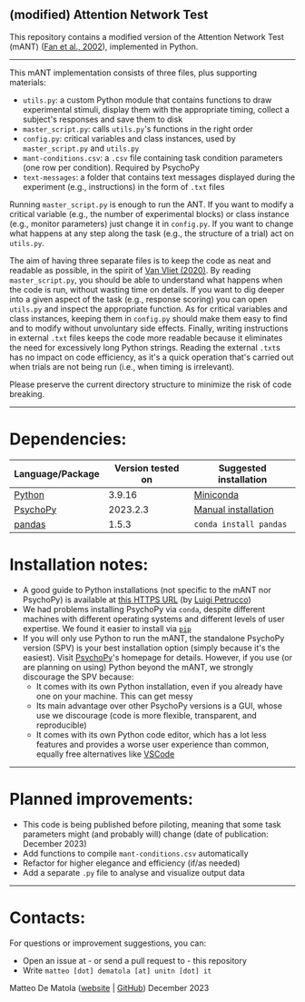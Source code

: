 ## (modified) Attention Network Test ##

This repository contains a modified version of the Attention Network Test (mANT) ([Fan et al., 2002](https://direct.mit.edu/jocn/article-abstract/14/3/340/3628/Testing-the-Efficiency-and-Independence-of)), implemented in Python. 

---

This mANT implementation consists of three files, plus supporting materials:
- `utils.py`: a custom Python module that contains functions to draw experimental stimuli, display them with the appropriate timing, collect a subject's responses and save them to disk  
- `master_script.py`: calls `utils.py`'s functions in the right order
- `config.py`: critical variables and class instances, used by `master_script.py` and `utils.py`
- `mant-conditions.csv`: a `.csv` file containing task condition parameters (one row per condition). Required by PsychoPy 
- `text-messages`: a folder that contains text messages displayed during the experiment (e.g., instructions) in the form of `.txt` files

Running `master_script.py` is enough to run the ANT. If you want to modify a critical variable (e.g., the number of experimental blocks) or class instance (e.g., monitor parameters) just change it in `config.py`. If you want to change what happens at any step along the task (e.g., the structure of a trial) act on `utils.py`.

The aim of having three separate files is to keep the code as neat and readable as possible, in the spirit of [Van Vliet (2020)](https://journals.plos.org/ploscompbiol/article?id=10.1371/journal.pcbi.1007358). By reading `master_script.py`, you should be able to understand what happens when the code is run, without wasting time on details. If you want to dig deeper into a given aspect of the task (e.g., response scoring) you can open `utils.py` and inspect the appropriate function. As for critical variables and class instances, keeping them in `config.py` should make them easy to find and to modify without unvoluntary side effects. Finally, writing instructions in external `.txt` files keeps the code more readable because it eliminates the need for excessively long Python strings. Reading the external `.txt`s has no impact on code efficiency, as it's a quick operation that's carried out when trials are not being run (i.e., when timing is irrelevant).  

Please preserve the current directory structure to minimize the risk of code breaking. 

---

# **Dependencies:**

| Language/Package | Version tested on | Suggested installation |
|------------------|-------------------|------------------------|
|[Python](https://www.python.org/) | 3.9.16 | [Miniconda](https://docs.conda.io/projects/miniconda/en/latest/) |
|[PsychoPy](https://psychopy.org/) | 2023.2.3 | [Manual installation](https://www.psychopy.org/download.html#manual-installations) |
|[pandas](https://pandas.pydata.org/) | 1.5.3 | `conda install pandas` |

# **Installation notes:**

- A good guide to Python installations (not specific to the mANT nor PsychoPy) is available at [this HTTPS URL](https://github.com/vigji/python-cimec/blob/main/python-installation.md) (by [Luigi Petrucco](https://github.com/vigji))
- We had problems installing PsychoPy via `conda`, despite different machines with different operating systems and different levels of user expertise. We found it easier to install via [`pip`](https://pip.pypa.io/en/stable/)
- If you will only use Python to run the mANT, the standalone PsychoPy version (SPV) is your best installation option (simply because it's the easiest). Visit [PsychoPy](https://psychopy.org/)'s homepage for details. However, if you use (or are planning on using) Python beyond the mANT, we strongly discourage the SPV because:
    - It comes with its own Python installation, even if you already have one on your machine. This can get messy
    - Its main advantage over other PsychoPy versions is a GUI, whose use we discourage (code is more flexible, transparent, and reproducible)
    - It comes with its own Python code editor, which has a lot less features and provides a worse user experience than common, equally free alternatives like [VSCode](https://code.visualstudio.com/)

---

# **Planned improvements:**

- This code is being published before piloting, meaning that some task parameters might (and probably will) change (date of publication: December 2023)
- Add functions to compile `mant-conditions.csv` automatically 
- Refactor for higher elegance and efficiency (if/as needed)
- Add a separate `.py` file to analyse and visualize output data

--- 

# **Contacts:**

For questions or improvement suggestions, you can:
- Open an issue at - or send a pull request to - this repository
- Write `matteo [dot] dematola [at] unitn [dot] it`

Matteo De Matola ([website](https://webapps.unitn.it/du/en/Persona/PER0247884/Pubblicazioni) | [GitHub](https://github.com/matteo-d-m))
December 2023